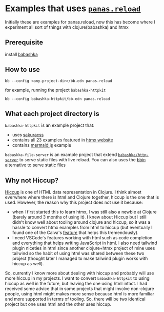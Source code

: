 # Examples that uses [`panas.reload`][1]

Initially these are examples for panas.reload, now this has become where I experiment all sort of things with clojure(babashka) and htmx

## Prerequisite

install [babashka](https://book.babashka.org/#_installation)

## How to use

```
bb --config <any-project-dir>/bb.edn panas.reload
```

for example, running the project `babashka-httpkit`

```
bb --config babashka-httpkit/bb.edn panas.reload
```
## What each project directory is

`babashka-httpkit` is an example project that:
- uses [sakuracss](https://github.com/oxalorg/sakura)
- contains all 23 examples featured in [htmx website](https://htmx.org/examples/)
- contains [mermaid.js](https://mermaid.js.org/) example

`babaskka-file-server` is an example project that extend [`babashka/http-server`][2] to serve static files with live reload. You can also uses the [bbin][3] alternative to serve static files

## Why not Hiccup?

[Hiccup](https://github.com/weavejester/hiccup) is one of HTML data representation in Clojure. I think almost everwhere where there is html and Clojure together, hiccup is the one that is used. However, the reason why this project does not use it because:

- when I first started this to learn htmx, I was still also a newbie at Clojure (barely around 3 months of using it). I knew about Hiccup but I still didn't know well about tooling around clojure and hiccup, so it was a hassle to convert htmx examples from html to hiccup (but eventually I found one of the Calva's [feature](https://calva.io/hiccup/) that helps this tremendously).
- I need VSCode's features working with html such as code completion and everything that helps writing JavaScript in html. I also need tailwind plugin niceties in html since another clojure+htmx project of mine uses tailwind so the habit of using html was shared between these two project (thought later I managed to make tailwind plugin works with hiccup as well).

So, currently I know more about dealing with hiccup and probably will use more hiccup in my projects. I want to convert `babashka-httpkit` to using hiccup as well in the future, but leaving the one using html intact. I had received some advice that in some projects that might involve non-clojure people, using html might makes more sense because html is more familiar and more supported in terms of tooling. So, there will be two identical project but one uses html and the other uses hiccup.


[1]: https://github.com/keychera/panas.reload
[2]: https://github.com/babashka/http-server
[3]: https://github.com/keychera/panas.reload#with-bbin
